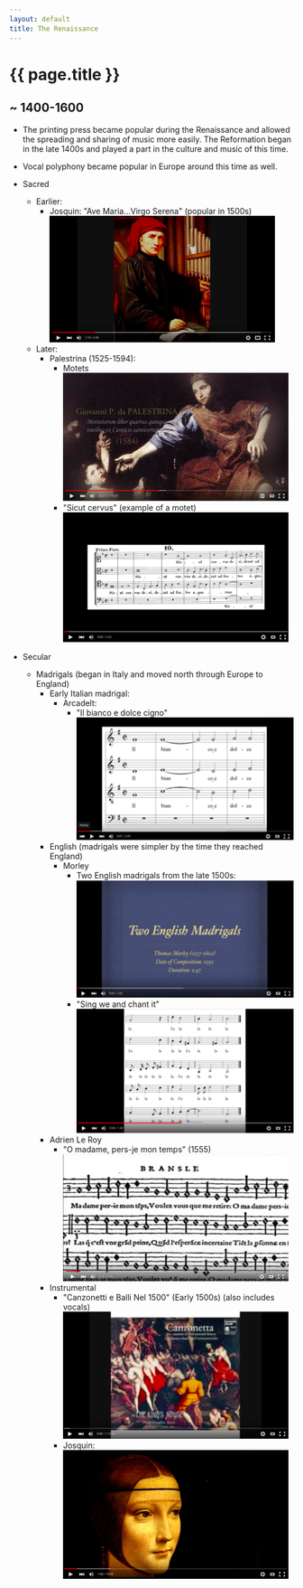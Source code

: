```yaml
---
layout: default
title: The Renaissance
---
```


# {{ page.title }}

## ~ 1400-1600

<!-- TODO back button -->
<!-- * Instruments used strings made of gut -->

* The printing press became popular during the Renaissance and allowed the
spreading and sharing of music more easily. The Reformation began in the late
1400s and played a part in the culture and music of this time.
* Vocal polyphony became popular in Europe around this time as well.

* Sacred
	* Earlier:
		* Josquin: "Ave Maria...Virgo Serena" (popular in 1500s)  
		[![Ave Maria...Virgo Serena](/img/photos/small/josquin.png)](https://youtu.be/UStX-kdE-tM)
	* Later:
		* Palestrina (1525-1594):
			* Motets  
	  	[![Palestrina Motets](/img/photos/small/palestrina.png)](https://youtu.be/PQo_LirQY-k)
			* "Sicut cervus" (example of a motet)  
			[![Sicut cervus](/img/photos/small/sicut-cervus.png)](https://youtu.be/9mdmco61Htk)

* Secular
	* Madrigals (began in Italy and moved north through Europe to England)
		* Early Italian madrigal:
			* Arcadelt:  
				* "Il bianco e dolce cigno"  
				[![Il bianco e dolce cigno](/img/photos/small/madrigal-italy.png)](https://youtu.be/XITlmDJ9-Hk)
		* English (madrigals were simpler by the time they reached England)
			* Morley  
				* Two English madrigals from the late 1500s:  
				[![Two English Madrigals](/img/photos/small/madrigal-england.png)](https://youtu.be/x1ZwVW8vw4A)
				* "Sing we and chant it"  
				[![Sing we and chant it](/img/photos/small/sing-we.png)](https://youtu.be/ciIvhB-zTfc)
		* Adrien Le Roy
			* "O madame, pers-je mon temps" (1555)  
			[![Sing we and chant it](/img/photos/small/o-madame.png)](https://youtu.be/2WrgxU-NhoI)
		* Instrumental
			* "Canzonetti e Balli Nel 1500" (Early 1500s) (also includes vocals)  
			[![Canzonetti e Balli Nel 1500](/img/photos/small/instrumental-canzonetti.png)](https://youtu.be/-oUKT3g9Tl8)
			* Josquin:   
			[![Josquin Instrumental](/img/photos/small/instrumental-josquin.png)](https://youtu.be/vERc8fLOnPE)
